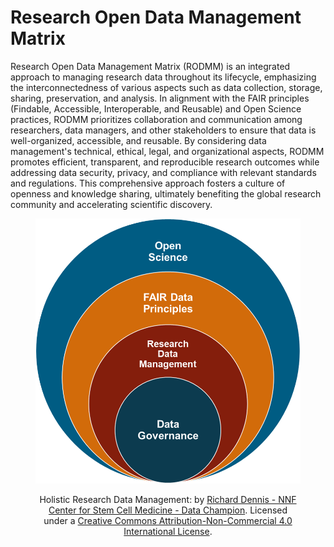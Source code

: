 # Research Open Data Management Matrix

Research Open Data Management Matrix (RODMM) is an integrated approach to managing research data throughout its lifecycle, emphasizing the interconnectedness of various aspects such as data collection, storage, sharing, preservation, and analysis. In alignment with the FAIR principles (Findable, Accessible, Interoperable, and Reusable) and Open Science practices, RODMM prioritizes collaboration and communication among researchers, data managers, and other stakeholders to ensure that data is well-organized, accessible, and reusable. By considering data management's technical, ethical, legal, and organizational aspects, RODMM promotes efficient, transparent, and reproducible research outcomes while addressing data security, privacy, and compliance with relevant standards and regulations. This comprehensive approach fosters a culture of openness and knowledge sharing, ultimately benefiting the global research community and accelerating scientific discovery.



<div align="center">

<figure><img src="../.gitbook/assets/image (37).png" alt=""><figcaption><p>Holistic Research Data Management: by <a href="https://renew.science/">Richard Dennis - NNF Center for Stem Cell Medicine - Data Champion</a>. Licensed under a <a href="http://creativecommons.org/licenses/by-nc/4.0/">Creative Commons Attribution-Non-Commercial 4.0 International License</a>.</p></figcaption></figure>

</div>


